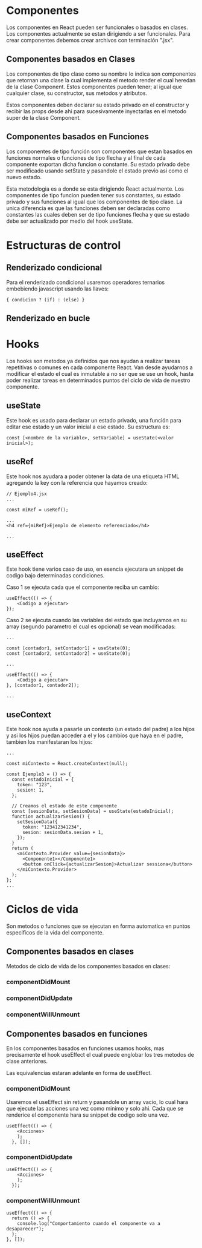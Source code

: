 # Componentes
Los componentes en React pueden ser funcionales o basados en clases. Los componentes actualmente se estan dirigiendo a ser funcionales.
Para crear componentes debemos crear archivos con terminación ".jsx".

## Componentes basados en Clases
Los componentes de tipo clase como su nombre lo indica son componentes que retornan una clase la cual implementa el metodo render el cual heredan de la clase Component. Estos componentes pueden tener; al igual que cualquier clase, su constructor, sus metodos y atributos.

Estos componentes deben declarar su estado privado en el constructor y recibir las props desde ahi para sucesivamente inyectarlas en el metodo super de la clase Component.

## Componentes basados en Funciones
Los componentes de tipo función son componentes que estan basados en funciones normales o funciones de tipo flecha y al final de cada componente exportan dicha funcion o constante. Su estado privado debe ser modificado usando setState y pasandole el estado previo asi como el nuevo estado.

Esta metodologia es a donde se esta dirigiendo React actualmente. Los componentes de tipo funcion pueden tener sus constantes, su estado privado y sus funciones al igual que los componentes de tipo clase. La unica diferencia es que las funciones deben ser declaradas como constantes las cuales deben ser de tipo funciones flecha y que su estado debe ser actualizado por medio del hook useState.

# Estructuras de control
## Renderizado condicional
Para el renderizado condicional usaremos operadores ternarios embebiendo javascript usando las llaves:
```
{ condicion ? (if) : (else) }
```
## Renderizado en bucle

# Hooks
Los hooks son metodos ya definidos que nos ayudan a realizar tareas repetitivas o comunes en cada componente React. Van desde ayudarnos a modificar el estado el cual es inmutable a no ser que se use un hook,  hasta poder realizar tareas en determinados puntos del ciclo de vida de nuestro componente.

## useState
Este hook es usado para declarar un estado privado, una función para editar ese estado y un valor inicial a ese estado. Su estructura es:
```
const [<nombre de la variable>, setVariable] = useState(<valor inicial>);
```

## useRef
Este hook nos ayudara a poder obtener la data de una etiqueta HTML agregando la key con la referencia que hayamos creado:
```
// Ejemplo4.jsx
...

const miRef = useRef();

...
<h4 ref={miRef}>Ejemplo de elemento referenciado</h4>

...
```

## useEffect
Este hook tiene varios caso de uso, en esencia ejecutara un snippet de codigo bajo determinadas condiciones.

Caso 1 se ejecuta cada que el componente reciba un cambio:
```
useEffect(() => {
    <Codigo a ejecutar>
});
```

Caso 2 se ejecuta cuando las variables del estado que incluyamos en su array (segundo parametro el cual es opcional) se vean modificadas:
```
...

const [contador1, setContador1] = useState(0);
const [contador2, setContador2] = useState(0);

...

useEffect(() => {
    <Codigo a ejecutar>
}, [contador1, contador2]);

...
```

## useContext
Este hook nos ayuda a pasarle un contexto (un estado del padre) a los hijos y asi los hijos puedan acceder a el y los cambios que haya en el padre, tambien los manifestaran los hijos:
```
...

const miContexto = React.createContext(null);

const Ejemplo3 = () => {
  const estadoInicial = {
    token: "123",
    sesion: 1,
  };

  // Creamos el estado de este componente
  const [sesionData, setSesionData] = useState(estadoInicial);
  function actualizarSesion() {
    setSesionData({
      token: "123412341234",
      sesion: sesionData.sesion + 1,
    });
  }
  return (
    <miContexto.Provider value={sesionData}>
      <Componente1></Componente1>
      <button onClick={actualizarSesion}>Actualizar sessiona</button>
    </miContexto.Provider>
  );
};
...
```

# Ciclos de vida
Son metodos o funciones que se ejecutan en forma automatica en puntos especificos de la vida del componente.
## Componentes basados en clases
Metodos de ciclo de vida de los componentes basados en clases:
### componentDidMount
### componentDidUpdate
### componentWillUnmount

## Componentes basados en funciones
En los componentes basados en funciones usamos hooks, mas precisamente el hook useEffect el cual puede englobar los tres metodos de clase anteriores.

Las equivalencias estaran adelante en forma de useEffect.

### componentDidMount
Usaremos el useEffect sin return y pasandole un array vacio, lo cual hara que ejecute las acciones una vez como minimo y solo ahi. Cada que se renderice el componente hara su snippet de codigo solo una vez.
```
useEffect(() => {
    <Acciones>
    );
  }, []);
```

### componentDidUpdate
```
useEffect(() => {
    <Acciones>
    );
  });
```

### componentWillUnmount
```
useEffect(() => {
  return () => {
    console.log("Comportamiento cuando el componente va a desaparecer");
  };
}, []);
```

